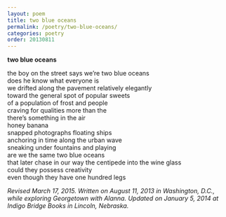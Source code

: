 ```yaml
---
layout: poem
title: two blue oceans
permalink: /poetry/two-blue-oceans/
categories: poetry
order: 20130811
---
```


__two blue oceans__

the boy on the street says we’re two blue oceans<br />
does he know what everyone is<br />
we drifted along the pavement relatively elegantly<br />
toward the general spot of popular sweets<br />
of a population of frost and people<br />
craving for qualities more than the<br />
there’s something in the air<br />
honey banana<br />
snapped photographs floating ships<br />
anchoring in time along the urban wave<br />
sneaking under fountains and playing<br />
are we the same two blue oceans<br />
that later chase in our way the centipede into the wine glass<br />
could they possess creativity<br />
even though they have one hundred legs<br />

_Revised March 17, 2015. Written on August 11, 2013 in Washington, D.C., while exploring Georgetown with Alanna. Updated on January 5, 2014 at Indigo Bridge Books in Lincoln, Nebraska._<br />
